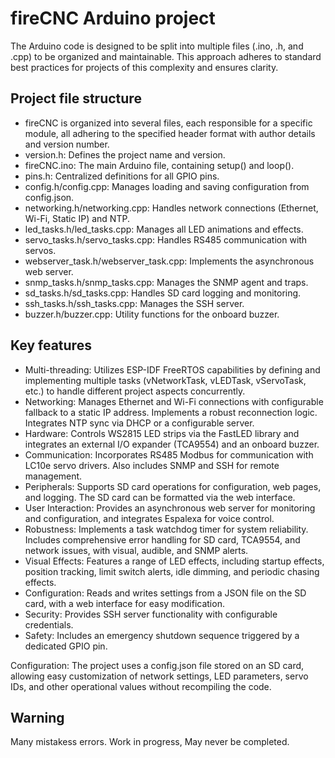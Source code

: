 # fireCNC Arduino project

The Arduino code is designed to be split into multiple files (.ino, .h, and .cpp) to be organized and maintainable.
This approach adheres to standard best practices for projects of this complexity and ensures clarity.

## Project file structure
- fireCNC is organized into several files, each responsible for a specific module, all adhering to the specified header format with author details and version number.
- version.h: Defines the project name and version.
- fireCNC.ino: The main Arduino file, containing setup() and loop().
- pins.h: Centralized definitions for all GPIO pins.
- config.h/config.cpp: Manages loading and saving configuration from config.json.
- networking.h/networking.cpp: Handles network connections (Ethernet, Wi-Fi, Static IP) and NTP.
- led_tasks.h/led_tasks.cpp: Manages all LED animations and effects.
- servo_tasks.h/servo_tasks.cpp: Handles RS485 communication with servos.
- webserver_task.h/webserver_task.cpp: Implements the asynchronous web server.
- snmp_tasks.h/snmp_tasks.cpp: Manages the SNMP agent and traps.
- sd_tasks.h/sd_tasks.cpp: Handles SD card logging and monitoring.
- ssh_tasks.h/ssh_tasks.cpp: Manages the SSH server.
- buzzer.h/buzzer.cpp: Utility functions for the onboard buzzer.


## Key features 
- Multi-threading: Utilizes ESP-IDF FreeRTOS capabilities by defining and implementing multiple tasks (vNetworkTask, vLEDTask, vServoTask, etc.) to handle different project aspects concurrently.
- Networking: Manages Ethernet and Wi-Fi connections with configurable fallback to a static IP address. Implements a robust reconnection logic. Integrates NTP sync via DHCP or a configurable server.
- Hardware: Controls WS2815 LED strips via the FastLED library and integrates an external I/O expander (TCA9554) and an onboard buzzer.
- Communication: Incorporates RS485 Modbus for communication with LC10e servo drivers. Also includes SNMP and SSH for remote management.
- Peripherals: Supports SD card operations for configuration, web pages, and logging. The SD card can be formatted via the web interface.
- User Interaction: Provides an asynchronous web server for monitoring and configuration, and integrates Espalexa for voice control.
- Robustness: Implements a task watchdog timer for system reliability. Includes comprehensive error handling for SD card, TCA9554, and network issues, with visual, audible, and SNMP alerts.
- Visual Effects: Features a range of LED effects, including startup effects, position tracking, limit switch alerts, idle dimming, and periodic chasing effects.
- Configuration: Reads and writes settings from a JSON file on the SD card, with a web interface for easy modification.
- Security: Provides SSH server functionality with configurable credentials.
- Safety: Includes an emergency shutdown sequence triggered by a dedicated GPIO pin.

Configuration: The project uses a config.json file stored on an SD card, allowing easy customization of network settings, LED parameters, servo IDs, and other operational values without recompiling the code. 

## Warning
Many mistakess errors. Work in progress, May never be completed.
